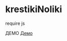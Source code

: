 # krestikiNoliki
require js

ДЕМО <a href="http://fmap.ru/games/game/krestikiNoliki/index.html">Демо</a>

